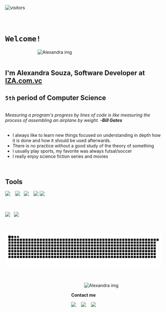 ![visitors](http://estruyf-github.azurewebsites.net/api/VisitorHit?user=alexandrabsouz&repo=alexandrabsouz&countColorcountColor)
 <br><br><br>

# `Welcome!`

<img src="https://github.com/alexandrabsouz/img-git/blob/main/img/alexandra.png" min-width="400px" max-width="300px" width="400px" align="right" alt="Alexandra img">
<br><br>

## I'm Alexandra Souza, Software Developer at [IZA.com.vc](https://iza.com.vc/)
## `5th` period of Computer Science
<br> 
 <i>Measuring a program's progress by lines of code is like measuring the process of assembling an airplane by weight. <b>-Bill Gates</b></i>
<br>
<br>

- I always like to learn new things focused on understanding in depth how it is done and how it should be used afterwards.
- There is no practice without a good study of the theory of something
- I usually play sports, my favorite was always futsal/soccer
- I really enjoy science fiction series and movies 
<br>

## Tools 
<img width=40 src="https://github.com/alexandrabsouz/img-git/blob/main/icons/600_452871757.jpeg"></a> &nbsp;&nbsp;
<img src="https://github.com/alexandrabsouz/img/blob/main/icons/icon_python.png"></a>&nbsp;&nbsp;
<img width=30 src="https://github.com/alexandrabsouz/img/blob/main/icons/icon_mysql.png"></a> &nbsp;&nbsp;
<img width=30 src="https://github.com/alexandrabsouz/img/blob/main/icons/icon_postgres.png"></a> 
<img width=30 src="https://github.com/alexandrabsouz/img/blob/main/icons/icon_AWS.png"></a>&nbsp;&nbsp;
 <br><br><br>

 
 <div>
 <a href="https://github.com/alexandrabsouz"></a>
     <img height="150em" src="https://github-readme-stats.vercel.app/api/top-langs/?username=alexandrabsouz&layout=compact&count_private=true&hide_border=true&theme=nightowl&show_icons=true"> &nbsp;
     <img height="150em" src="https://github-readme-streak-stats.herokuapp.com/?user=alexandrabsouz&hide_border=true&theme=nightowl&show_icons=true"/>
<div>
<br>
<br>

 ![Snake animation](https://github.com/alexandrabsouz/alexandrabsouz/blob/output/github-contribution-grid-snake.svg)

 <br>
 <br>
<img src="https://github.com/alexandrabsouz/img-git/blob/main/gifs/robozinho.gif" min-width="400px" max-width="150px" width="250px" align="right" alt="Alexandra img"><br>
 <p align="center"><b>Contact me</b></p>
<p align="center">
 <a href="https://www.instagram.com/alexandrabsouz/"><img width=35 src="https://upload.wikimedia.org/wikipedia/commons/thumb/9/95/Instagram_logo_2022.svg/1024px-Instagram_logo_2022.svg.png"></a> &nbsp;&nbsp; <a href="https://www.linkedin.com/in/alexandrabsouz/"><img width=35 src="https://cdn.worldvectorlogo.com/logos/linkedin-icon.svg"></a> &nbsp;&nbsp; <a href="https://api.whatsapp.com/send?phone=5593984232497&text=Que%20bacana!%20%C3%89%20um%20prazer%20receber%20voc%C3%AA%20aqui%20no%20WhatsApp.%20Estou%20%C3%A0%20sua%20disposi%C3%A7%C3%A3o."><img width=35 src="https://uploads-ssl.webflow.com/5b246014a3234f12eaa9303e/5fad2ec856335cc87e0b9261_moldeme_whatsapp.png"></a>  
</p>
 
 







